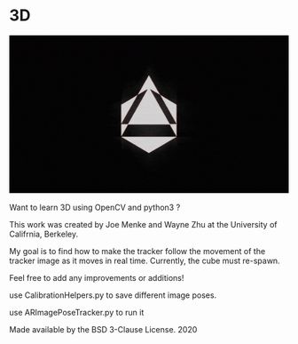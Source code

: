 # 3D

![](omni_logo.gif)

Want to learn 3D using OpenCV and python3 ?

This work was created by Joe Menke and Wayne Zhu at the University of Califrnia, Berkeley.  

My goal is to find how to make the tracker follow the movement of the tracker image as it moves in real time. Currently, the cube must re-spawn. 

Feel free to add any improvements or additions!

use CalibrationHelpers.py to save different image poses.

use ARImagePoseTracker.py to run it


Made available by the BSD 3-Clause License. 2020
